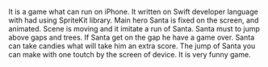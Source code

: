 It is a game what can run on iPhone.
It written on Swift developer language with had using SpriteKit library.
Main hero Santa is fixed on the screen, and animated.
Scene is moving and it imitate a run of Santa.
Santa must to jump above gaps and trees. If Santa get on the gap he have a game over.
Santa can take candies what will take him an extra score.
The jump of Santa you can make with one toutch by the screen of device.
It is very funny game.
